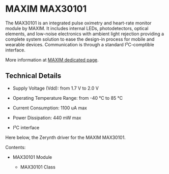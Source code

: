 # MAXIM MAX30101

The MAX30101 is an integrated pulse oximetry and heart-rate monitor module by MAXIM. It includes internal LEDs, photodetectors, optical elements, and low-noise electronics with ambient light rejection providing a complete system solution to ease the design-in process for mobile and wearable devices. Communication is through a standard I²C-comptible interface.

More information at [MAXIM dedicated page](https://www.maximintegrated.com/en/products/analog/sensors-and-sensor-interface/MAX30101.html).

## Technical Details


* Supply Voltage (Vdd): from 1.7 V to 2.0 V


* Operating Temperature Range: from -40 °C to 85 °C


* Current Consumption: 1100 uA max


* Power Dissipation: 440 mW max


* I²C interface

Here below, the Zerynth driver for the MAXIM MAX30101.

Contents:


* MAX30101 Module


    * MAX30101 Class
